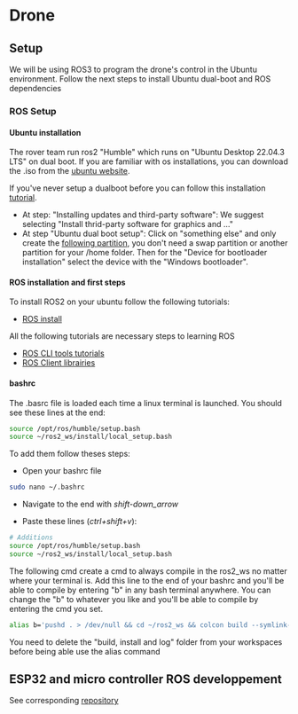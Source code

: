 # Drone

## Setup
We will be using ROS3 to program the drone's control in the Ubuntu environment. Follow the next steps to install Ubuntu dual-boot and ROS dependencies

### ROS Setup

#### Ubuntu installation

The rover team run ros2 "Humble" which runs on "Ubuntu Desktop 22.04.3 LTS" on dual boot. If you are familiar with os installations, you can download the .iso from the [ubuntu website](https://ubuntu.com/download/desktop).

If you've never setup a dualboot before you can follow this installation [tutorial](https://medium.com/linuxforeveryone/how-to-install-ubuntu-20-04-and-dual-boot-alongside-windows-10-323a85271a73).

- At step: "Installing updates and third-party software":
We suggest selecting "Install thrid-party software for graphics and ..."
- At step "Ubuntu dual boot setup": Click on "something else" and only create the [following partition](https://miro.medium.com/v2/resize:fit:720/format:webp/1*NHz494_x-btfTl4tnm0Muw.png), you don't need a swap partition or another partition for your /home folder. Then for the "Device for bootloader installation" select the device with the "Windows bootloader".

#### ROS installation and first steps

To install ROS2 on your ubuntu follow the following tutorials:

- [ROS install](https://docs.ros.org/en/humble/Installation/Ubuntu-Install-Debians.html)

All the following tutorials are necessary steps to learning ROS

- [ROS CLI tools tutorials](https://docs.ros.org/en/humble/Tutorials/Beginner-CLI-Tools.html)
- [ROS Client librairies](https://docs.ros.org/en/humble/Tutorials/Beginner-Client-Libraries.html)

#### bashrc

The .basrc file is loaded each time a linux terminal is launched. You should see these lines at the end:

```bash
source /opt/ros/humble/setup.bash
source ~/ros2_ws/install/local_setup.bash
```

To add them follow theses steps:

- Open your bashrc file

```bash
sudo nano ~/.bashrc
```

- Navigate to the end with *shift-down_arrow*

- Paste these lines (*ctrl+shift+v*):

```bash
# Additions
source /opt/ros/humble/setup.bash
source ~/ros2_ws/install/local_setup.bash
```

The following cmd create a cmd to always compile in the ros2_ws no matter where your terminal is. Add this line to the end of your bashrc and you'll be able to compile by entering "b" in any bash terminal anywhere.
You can change the "b" to whatever you like and you'll be able to compile by entering the cmd you set.

```bash
alias b='pushd . > /dev/null && cd ~/ros2_ws && colcon build --symlink-install && popd > /dev/null'
```

You need to delete the "build, install and log" folder from your workspaces before being able use the alias command

## ESP32 and micro controller ROS developpement

See corresponding [repository](https://github.com/robotique-udes/rover_micro)
